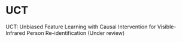 # UCT
UCT: Unbiased Feature Learning with Causal Intervention for Visible-Infrared Person Re-identification (Under review)
